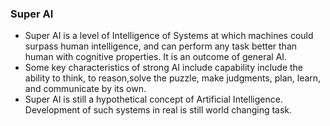 ### Super AI
- Super AI is a level of Intelligence of Systems at which machines could surpass human intelligence, and can perform any task better than human with cognitive properties. It is an outcome of general AI.
- Some key characteristics of strong AI include capability include the ability to think, to reason,solve the puzzle, make judgments, plan, learn, and communicate by its own.
- Super AI is still a hypothetical concept of Artificial Intelligence. Development of such systems in real is still world changing task.